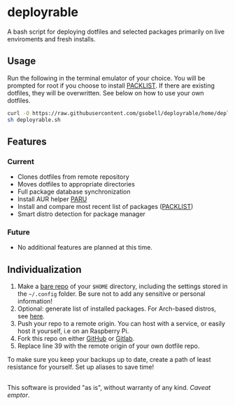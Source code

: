# deployrable
A bash script for deploying dotfiles and selected packages primarily on live enviroments and fresh installs.

## Usage
Run the following in the terminal emulator of your choice. You will be prompted for root if you choose to install [PACKLIST](https://github.com/gsobell/dotfiles/tree/master/.packlist). If there are existing dotfiles, they will be overwritten. See below on how to use your own dotfiles.
```bash
curl -O https://raw.githubusercontent.com/gsobell/deployrable/home/deployrable.sh
sh deployrable.sh
```
## Features

### Current
- Clones dotfiles from remote repository
- Moves dotfiles to appropriate directories
- Full package database synchronization
- Install AUR helper [PARU](https://github.com/morganamilo/paru)
- Install and compare most recent list of packages ([PACKLIST](https://github.com/gsobell/dotfiles/tree/master/.packlist))
- Smart distro detection for package manager

### Future
- No additional features are planned at this time.

## Individualization
1. Make a [bare repo](https://odysee.com/@DistroTube:2/git-bare-repository-a-better-way-to) of your `$HOME` directory, including the settings stored in the `~/.config` folder. Be sure not to add any sensitive or personal information!
2. Optional: generate list of installed packages. For Arch-based distros, see [here](https://github.com/gsobell/dotfiles/blob/master/.packlist/README.md).
3. Push your repo to a remote origin. You can host with a service, or easily host it yourself, i.e on an Raspberry Pi.
4. Fork this repo on either [GitHub](https://github.com/gsobell/deployrable) or [Gitlab](https://gitlab.com/gsobell/deployrable).
5. Replace line 39 with the remote origin of your own dotfile repo.

To make sure you keep your backups up to date, create a path of least resistance for yourself. Set up aliases to save time!

##
This software is provided "as is", without warranty of any kind. *Caveat emptor*.
